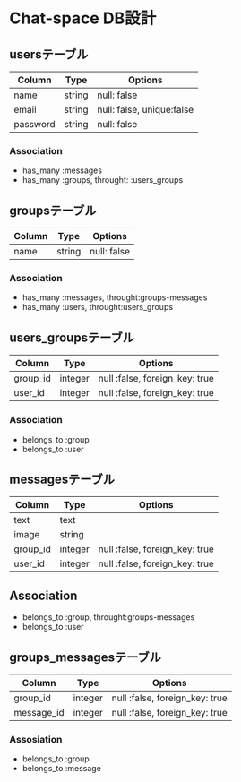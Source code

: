 # Chat-space DB設計

## usersテーブル
|Column|Type|Options|
|------|----|-------|
|name|string|null: false|
|email|string|null: false, unique:false|
|password|string|null: false|
### Association
- has_many :messages
- has_many :groups, throught: :users_groups

## groupsテーブル
|Column|Type|Options|
|------|----|-------|
|name|string|null: false|
### Association
- has_many :messages, throught:groups-messages
- has_many :users, throught:users_groups

## users_groupsテーブル
|Column|Type|Options|
|------|----|-------|
|group_id|integer|null :false, foreign_key: true|
|user_id|integer|null :false, foreign_key: true|
### Association
- belongs_to :group
- belongs_to :user

## messagesテーブル
|Column|Type|Options|
|------|----|-------|
|text|text||
|image|string||
|group_id|integer|null :false, foreign_key: true|
|user_id|integer|null :false, foreign_key: true|
## Association
- belongs_to :group, throught:groups-messages
- belongs_to :user

## groups_messagesテーブル
|Column|Type|Options|
|------|----|-------|
|group_id|integer|null :false, foreign_key: true|
|message_id|integer|null :false, foreign_key: true|
### Assosiation
- belongs_to :group
- belongs_to :message
